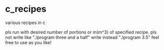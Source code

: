 # c_recipes
various recipes in c

pls run with desired number of portions or m(m^3) of specified recipe.
pls not write like "./program three and a half"
write instead "./program 3.5"
feel free to use as you like!

